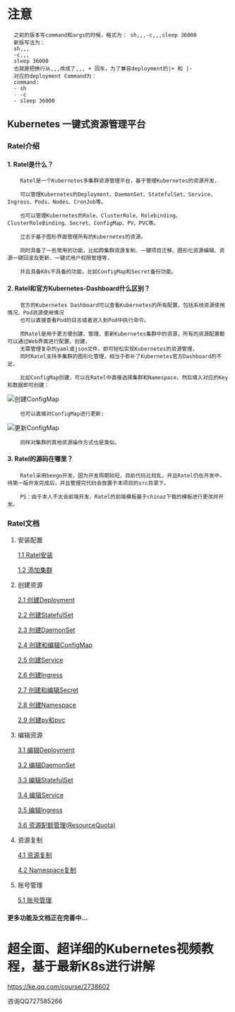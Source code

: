 # 注意
````
  之前的版本写command和args的时候，格式为： sh,,,-c,,,sleep 36000
  新版写法为：
  sh,,,
  -c,,,
  sleep 36000
  也就是把换行从,,,改成了,,, + 回车，为了兼容deployment的|+ 和 |-
  对应的deployment Command为：
  command:
  - sh
  - -c
  - sleep 36000
````

## Kubernetes 一键式资源管理平台

### Ratel介绍

#### 1. Ratel是什么？
````
    Ratel是一个Kubernetes多集群资源管理平台，基于管理Kubernetes的资源开发，

    可以管理Kubernetes的Deployment、DaemonSet、StatefulSet、Service、Ingress、Pods、Nodes、CronJob等。

    也可以管理Kubernetes的Role、ClusterRole、Rolebinding、ClusterRoleBinding、Secret、ConfigMap、PV、PVC等。

    立志于基于图形界面管理所有的Kubernetes的资源。
    
    同时具备了一些常用的功能，比如跨集群资源复制、一键项目迁移、图形化资源编辑、资源一键回滚及更新、一键式用户权限管理等，
    
    并且具备K8s不具备的功能，比如ConfigMap和Secret备份功能。
````

#### 2. Ratel和官方Kubernetes-Dashboard什么区别？

````
    官方的Kubernetes Dashboard可以查看Kubernetes的所有配置，包括系统资源使用情况、Pod资源使用情况
    也可以直接查看Pod的日志或者进入到Pod中执行命令。
    
    而Ratel是用于更方便创建、管理、更新Kubernetes集群中的资源，所有的资源配置都可以通过Web界面进行配置、创建，
    无需管理复杂的yaml或json文件，即可轻松实现Kubernetes的资源管理，
    同时Ratel支持多集群的图形化管理，相当于弥补了Kubernetes官方Dashboard的不足。

    比如ConfigMap创建，可以在Ratel中直接选择集群和Namespace，然后填入对应的Key和数据即可创建：
````
        
![创建ConfigMap](https://github.com/dotbalo/ratel-doc/blob/master/images/create-cm.png)

````
    也可以直接对ConfigMap进行更新:
````
        
![更新ConfigMap](https://github.com/dotbalo/ratel-doc/blob/master/images/update-cm.png)

````
    同样对集群的其他资源操作方式也是类似。
````

#### 3. Ratel的源码在哪里？

````
    Ratel采用beego开发，因为开发周期较短，目前代码比较乱，并且Ratel仍在开发中，待第一版开发完成后，并且整理完代码会放置于本项目的src目录下。
    
    PS：由于本人不太会前端开发，Ratel的前端模板基于chinaz下载的模板进行更改并开发。
````

### Ratel文档

1. 安装配置

    [1.1 Ratel安装](https://github.com/dotbalo/ratel-doc/blob/master/cluster/Install.md)
    
    [1.2 添加集群](https://github.com/dotbalo/ratel-doc/blob/master/cluster/addCluster.md)
    
2. 创建资源
    
    [2.1 创建Deployment](https://github.com/dotbalo/ratel-doc/blob/master/deployment/create-deployment.md)
    
    [2.2 创建StatefulSet](https://github.com/dotbalo/ratel-doc/blob/master/statefulset/create-statefulset.md)
    
    [2.3 创建DaemonSet](https://github.com/dotbalo/ratel-doc/blob/master/daemonset/create-daemonset.md)
    
    [2.4 创建和编辑ConfigMap](https://github.com/dotbalo/ratel-doc/blob/master/configmap/create-configmap.md)
    
    [2.5 创建Service](https://github.com/dotbalo/ratel-doc/blob/master/service/create-service.md)
    
    [2.6 创建Ingress](https://github.com/dotbalo/ratel-doc/blob/master/ingress/create-ingress.md)
    
    [2.7 创建和编辑Secret](https://github.com/dotbalo/ratel-doc/blob/master/secret/create-secret.md)
    
    [2.8 创建Namespace](https://github.com/dotbalo/ratel-doc/blob/master/namespace/create-namespace.md)
    
    [2.9 创建pv和pvc](https://github.com/dotbalo/ratel-doc/blob/master/pvpvc/create-pvpvc.md)
    
    
3. 编辑资源
    
    [3.1 编辑Deployment](https://github.com/dotbalo/ratel-doc/blob/master/deployment/edit-deployment.md)
    
    [3.2 编辑DaemonSet](https://github.com/dotbalo/ratel-doc/blob/master/deployment/edit-daemonset.md)
    
    [3.3 编辑StatefulSet](https://github.com/dotbalo/ratel-doc/blob/master/deployment/edit-statefulset.md)
    
    [3.4 编辑Service](https://github.com/dotbalo/ratel-doc/blob/master/service/edit-service.md)
    
    [3.5 编辑Ingress](https://github.com/dotbalo/ratel-doc/blob/master/ingress/edit-ingress.md)
    
    [3.6 资源配额管理(ResourceQuota)](https://github.com/dotbalo/ratel-doc/blob/master/namespace/create-rq.md)
    
4. 资源复制

    [4.1 资源复制](https://github.com/dotbalo/ratel-doc/blob/master/deployment/copy-resource.md)

    [4.2 Namespace复制](https://github.com/dotbalo/ratel-doc/blob/master/namespace/copy-resource.md)
    
5. 账号管理
    
    [5.1 账号管理](https://github.com/dotbalo/ratel-doc/blob/master/users/users.md)
    
#### 更多功能及文档正在完善中...

# 超全面、超详细的Kubernetes视频教程，基于最新K8s进行讲解
https://ke.qq.com/course/2738602

咨询QQ727585266

